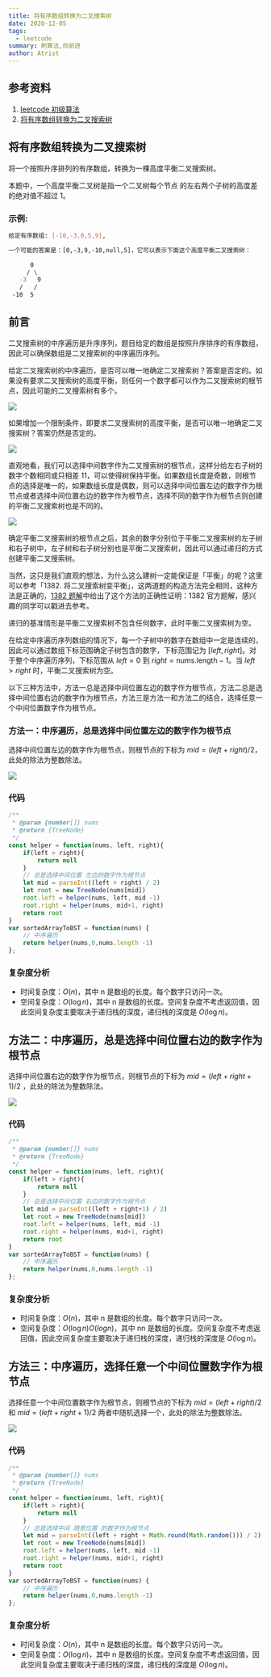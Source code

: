 ```yaml
---
title: 将有序数组转换为二叉搜索树
date: 2020-12-05
tags: 
  - leetcode
summary: 刷算法,向前进
author: Atrist
---
```


## 参考资料

1. [leetcode 初级算法](https://leetcode-cn.com/leetbook/detail/top-interview-questions-easy/)
2. [将有序数组转换为二叉搜索树](https://leetcode-cn.com/problems/convert-sorted-array-to-binary-search-tree/description/)

## 将有序数组转换为二叉搜索树
将一个按照升序排列的有序数组，转换为一棵高度平衡二叉搜索树。

本题中，一个高度平衡二叉树是指一个二叉树每个节点 的左右两个子树的高度差的绝对值不超过 1。

### 示例:
```bash
给定有序数组: [-10,-3,0,5,9],

一个可能的答案是：[0,-3,9,-10,null,5]，它可以表示下面这个高度平衡二叉搜索树：

      0
     / \
   -3   9
   /   /
 -10  5
```
## 前言
二叉搜索树的中序遍历是升序序列，题目给定的数组是按照升序排序的有序数组，因此可以确保数组是二叉搜索树的中序遍历序列。

给定二叉搜索树的中序遍历，是否可以唯一地确定二叉搜索树？答案是否定的。如果没有要求二叉搜索树的高度平衡，则任何一个数字都可以作为二叉搜索树的根节点，因此可能的二叉搜索树有多个。

![](./images/108_fig1.png)

如果增加一个限制条件，即要求二叉搜索树的高度平衡，是否可以唯一地确定二叉搜索树？答案仍然是否定的。

![](./images/108_fig2.png)

直观地看，我们可以选择中间数字作为二叉搜索树的根节点，这样分给左右子树的数字个数相同或只相差 11，可以使得树保持平衡。如果数组长度是奇数，则根节点的选择是唯一的，如果数组长度是偶数，则可以选择中间位置左边的数字作为根节点或者选择中间位置右边的数字作为根节点，选择不同的数字作为根节点则创建的平衡二叉搜索树也是不同的。

![](./images/108_fig3.png)

确定平衡二叉搜索树的根节点之后，其余的数字分别位于平衡二叉搜索树的左子树和右子树中，左子树和右子树分别也是平衡二叉搜索树，因此可以通过递归的方式创建平衡二叉搜索树。

当然，这只是我们直观的想法，为什么这么建树一定能保证是「平衡」的呢？这里可以参考「1382. 将二叉搜索树变平衡」，这两道题的构造方法完全相同，这种方法是正确的，[1382 题解](https://leetcode-cn.com/problems/balance-a-binary-search-tree/solution/jiang-er-cha-sou-suo-shu-bian-ping-heng-by-leetcod/)中给出了这个方法的正确性证明：1382 官方题解，感兴趣的同学可以戳进去参考。

递归的基准情形是平衡二叉搜索树不包含任何数字，此时平衡二叉搜索树为空。

在给定中序遍历序列数组的情况下，每一个子树中的数字在数组中一定是连续的，因此可以通过数组下标范围确定子树包含的数字，下标范围记为 $[\textit{left}, \textit{right}$]。对于整个中序遍历序列，下标范围从 $\textit{left}=0$ 到 $\textit{right}=\text{nums.length}-1$。当 $\textit{left}>\textit{right}$ 时，平衡二叉搜索树为空。

以下三种方法中，方法一总是选择中间位置左边的数字作为根节点，方法二总是选择中间位置右边的数字作为根节点，方法三是方法一和方法二的结合，选择任意一个中间位置数字作为根节点。

### 方法一：中序遍历，总是选择中间位置左边的数字作为根节点
选择中间位置左边的数字作为根节点，则根节点的下标为 $\textit{mid}=(\textit{left}+\textit{right})/2$，此处的除法为整数除法。

![](./images/108_fig4.png)

### 代码
```js
/**
 * @param {number[]} nums
 * @return {TreeNode}
 */
const helper = function(nums, left, right){
    if(left > right){
        return null
    }
    // 总是选择中间位置 左边的数字作为根节点
    let mid = parseInt((left + right) / 2)
    let root = new TreeNode(nums[mid])
    root.left = helper(nums, left, mid -1)
    root.right = helper(nums, mid+1, right)
    return root
}
var sortedArrayToBST = function(nums) {
    // 中序遍历
    return helper(nums,0,nums.length -1)
};
```
### 复杂度分析

- 时间复杂度：$O(n)$，其中 n 是数组的长度。每个数字只访问一次。
- 空间复杂度：$O(\log n)$，其中 n 是数组的长度。空间复杂度不考虑返回值，因此空间复杂度主要取决于递归栈的深度，递归栈的深度是 $O(\log n)$。



## 方法二：中序遍历，总是选择中间位置右边的数字作为根节点
选择中间位置右边的数字作为根节点，则根节点的下标为 $\textit{mid}=(\textit{left}+\textit{right}+1)/2$ ，此处的除法为整数除法。

![](./images/108_fig5.png)

### 代码
```js
/**
 * @param {number[]} nums
 * @return {TreeNode}
 */
const helper = function(nums, left, right){
    if(left > right){
        return null
    }
    // 总是选择中间位置 右边的数字作为根节点
    let mid = parseInt((left + right+1) / 2)
    let root = new TreeNode(nums[mid])
    root.left = helper(nums, left, mid -1)
    root.right = helper(nums, mid+1, right)
    return root
}
var sortedArrayToBST = function(nums) {
    // 中序遍历
    return helper(nums,0,nums.length -1)
};
```

### 复杂度分析

- 时间复杂度：$O(n)$，其中 n 是数组的长度。每个数字只访问一次。
- 空间复杂度：$O(\log n)O(logn)$，其中 nn 是数组的长度。空间复杂度不考虑返回值，因此空间复杂度主要取决于递归栈的深度，递归栈的深度是 $O(\log n)$。



## 方法三：中序遍历，选择任意一个中间位置数字作为根节点
选择任意一个中间位置数字作为根节点，则根节点的下标为 $\textit{mid}=(\textit{left}+\textit{right})/2$ 和 $\textit{mid}=(\textit{left}+\textit{right}+1)/2$ 两者中随机选择一个，此处的除法为整数除法。

![](./images/108_fig6.png)

### 代码
```js
/**
 * @param {number[]} nums
 * @return {TreeNode}
 */
const helper = function(nums, left, right){
    if(left > right){
        return null
    }
    // 总是选择中间 随意位置 的数字作为根节点
    let mid = parseInt((left + right + Math.round(Math.random())) / 2)
    let root = new TreeNode(nums[mid])
    root.left = helper(nums, left, mid -1)
    root.right = helper(nums, mid+1, right)
    return root
}
var sortedArrayToBST = function(nums) {
    // 中序遍历
    return helper(nums,0,nums.length -1)
};
```
### 复杂度分析
- 时间复杂度：$O(n)$，其中 n 是数组的长度。每个数字只访问一次。
- 空间复杂度：$O(\log n)$，其中 n 是数组的长度。空间复杂度不考虑返回值，因此空间复杂度主要取决于递归栈的深度，递归栈的深度是 $O(\log n)$。